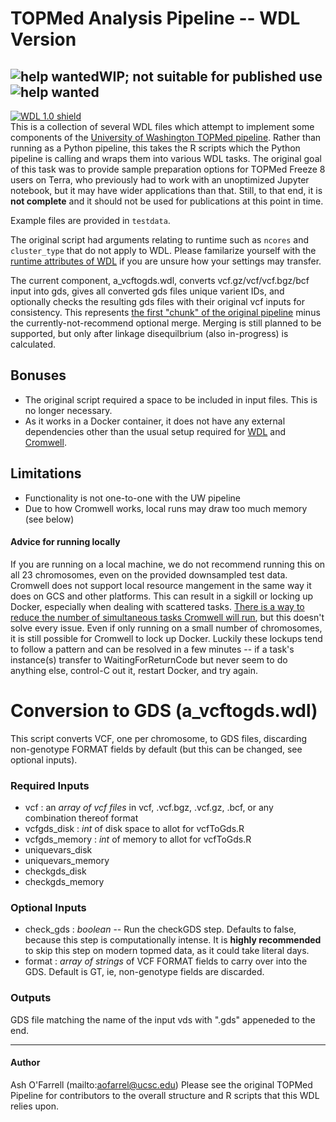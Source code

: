 # TOPMed Analysis Pipeline -- WDL Version

![help wanted](https://img.shields.io/badge/help-wanted-red)**WIP; not suitable for published use**![help wanted](https://img.shields.io/badge/help-wanted-red)
---
[![WDL 1.0 shield](https://img.shields.io/badge/WDL-1.0-lightgrey.svg)](https://github.com/openwdl/wdl/blob/main/versions/1.0/SPEC.md)  
This is a collection of several WDL files which attempt to implement some components of the [University of Washington TOPMed pipeline](https://github.com/UW-GAC/analysis_pipeline). Rather than running as a Python pipeline, this takes the R scripts which the Python pipeline is calling and wraps them into various WDL tasks. The original goal of this task was to provide sample preparation options for TOPMed Freeze 8 users on Terra, who previously had to work with an unoptimized Jupyter notebook, but it may have wider applications than that. Still, to that end, it is **not complete** and it should not be used for publications at this point in time.

Example files are provided in `testdata`.

The original script had arguments relating to runtime such as `ncores` and `cluster_type` that do not apply to WDL. Please familarize yourself with the [runtime attributes of WDL](https://cromwell.readthedocs.io/en/stable/RuntimeAttributes/) if you are unsure how your settings may transfer.

The current component, a_vcftogds.wdl, converts vcf.gz/vcf/vcf.bgz/bcf input into gds, gives all converted gds files unique varient IDs, and optionally checks the resulting gds files with their original vcf inputs for consistency. This represents [the first "chunk" of the original pipeline](https://github.com/UW-GAC/analysis_pipeline#conversion-to-gds) minus the currently-not-recommend optional merge. Merging is still planned to be supported, but only after linkage disequilbrium (also in-progress) is calculated.

## Bonuses
* The original script required a space to be included in input files. This is no longer necessary.
* As it works in a Docker container, it does not have any external dependencies other than the usual setup required for [WDL](https://software.broadinstitute.org/wdl/documentation/quickstart) and [Cromwell](http://cromwell.readthedocs.io/en/develop/).

## Limitations
* Functionality is not one-to-one with the UW pipeline
* Due to how Cromwell works, local runs may draw too much memory (see below)

#### Advice for running locally
If you are running on a local machine, we do not recommend running this on all 23 chromosomes, even on the provided downsampled test data. Cromwell does not support local resource mangement in the same way it does on GCS and other platforms. This can result in a sigkill or locking up Docker, especially when dealing with scattered tasks. [There is a way to reduce the number of simultaneous tasks Cromwell will run](https://github.com/broadinstitute/cromwell/blob/develop/docs/cromwell_features/HogFactors.md), but this doesn't solve every issue. Even if only running on a small number of chromosomes, it is still possible for Cromwell to lock up Docker. Luckily these lockups tend to follow a pattern and can be resolved in a few minutes -- if a task's instance(s) transfer to WaitingForReturnCode but never seem to do anything else, control-C out it, restart Docker, and try again.

# Conversion to GDS (a_vcftogds.wdl)
This script converts VCF, one per chromosome, to GDS files, discarding non-genotype FORMAT fields by default (but this can be changed, see optional inputs).  

### Required Inputs
* vcf : an *array of vcf files* in vcf, .vcf.bgz, .vcf.gz, .bcf, or any combination thereof format
* vcfgds_disk : *int* of disk space to allot for vcfToGds.R
* vcfgds_memory : *int* of memory to allot for vcfToGds.R
* uniquevars_disk
* uniquevars_memory
* checkgds_disk
* checkgds_memory

### Optional Inputs
* check_gds : *boolean* -- Run the checkGDS step. Defaults to false, because this step is computationally intense. It is **highly recommended** to skip this step on modern topmed data, as it could take literal days.
* format : *array of strings* of VCF FORMAT fields to carry over into the GDS. Default is GT, ie, non-genotype fields are discarded.

### Outputs
GDS file matching the name of the input vds with ".gds" appeneded to the end.

------

#### Author
Ash O'Farrell (mailto:aofarrel@ucsc.edu)
Please see the original TOPMed Pipeline for contributors to the overall structure and R scripts that this WDL relies upon.

